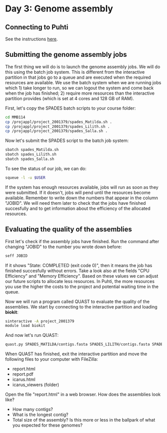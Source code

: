 # Day 3: Genome assembly

## Connecting to Puhti

See the instructions [here](01-UNIX-and-CSC.md#connecting-to-puhti).

## Submitting the genome assembly jobs

The first thing we will do is to launch the genome assembly jobs. We will do this using the batch job system. This is different from the interactive partition in that jobs go to a queue and are executed when the required resources are available. We use the batch system when we are running jobs which 1) take longer to run, so we can logout the system and come back when the job has finished; 2) require more resources than the interactive partition provides (which is set at 4 cores and 128 GB of RAM).  

First, let's copy the SPADES batch scripts to your course folder:

```bash
cd MMB114
cp /projappl/project_2001379/spades_Matilda.sh .
cp /projappl/project_2001379/spades_Lilith.sh .
cp /projappl/project_2001379/spades_Salla.sh .
```

Now let's submit the SPADES script to the batch job system:

```bash
sbatch spades_Matilda.sh
sbatch spades_Lilith.sh
sbatch spades_Salla.sh
```

To see the status of our job, we can do:

```bash
squeue -l -u $USER
```

If the system has enough resources available, jobs will run as soon as they were submitted. If it doesn't, jobs will pend until the resources become available. Remember to write down the numbers that appear in the column "JOBID". We will need them later to check that the jobs have finished succesfully and to get information about the efficiency of the allocated resources.

## Evaluating the quality of the assemblies

First let's check if the assembly jobs have finished. Run the command after changing "JOBID" to the number you wrote down before:

```bash
seff JOBID
```

If it shows "State: COMPLETED (exit code 0)", then it means the job has finished succesfully without errors. Take a look also at the fields "CPU Efficiency" and "Memory Efficiency". Based on these values we can adjust our future scripts to allocate less resources. In Puhti, the more resources you use the higher the costs to the project and potential waiting time in the queue.  

Now we will run a program called QUAST to evaluate the quality of the assemblies. We start by connecting to the interactive partition and loading **biokit**:

```bash
sinteractive -A project_2001379
module load biokit
```

And now let's run QUAST:

```bash
quast.py SPADES_MATILDA/contigs.fasta SPADES_LILITH/contigs.fasta SPADES_SALLA/contigs.fasta -o QUAST
```

When QUAST has finished, exit the interactive partition and move the following files to your computer with FileZilla:

* report.html
* report.pdf
* icarus.html
* icarus_viewers (folder)

Open the file "report.html" in a web browser. How does the assemblies look like?

* How many contigs?
* What is the longest contig?
* Total size of the assembly? Is this more or less in the ballpark of what you expected for these genomes?

